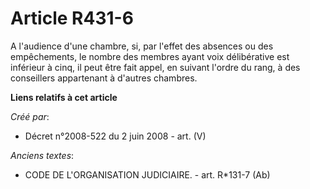 # Article R431-6

A l'audience d'une chambre, si, par l'effet des absences ou des empêchements, le nombre des membres ayant voix délibérative
est inférieur à cinq, il peut être fait appel, en suivant l'ordre du rang, à des conseillers appartenant à d'autres chambres.

**Liens relatifs à cet article**

_Créé par_:

  - Décret n°2008-522 du 2 juin 2008 - art. (V)

_Anciens textes_:

  - CODE DE L'ORGANISATION JUDICIAIRE. - art. R*131-7 (Ab)
